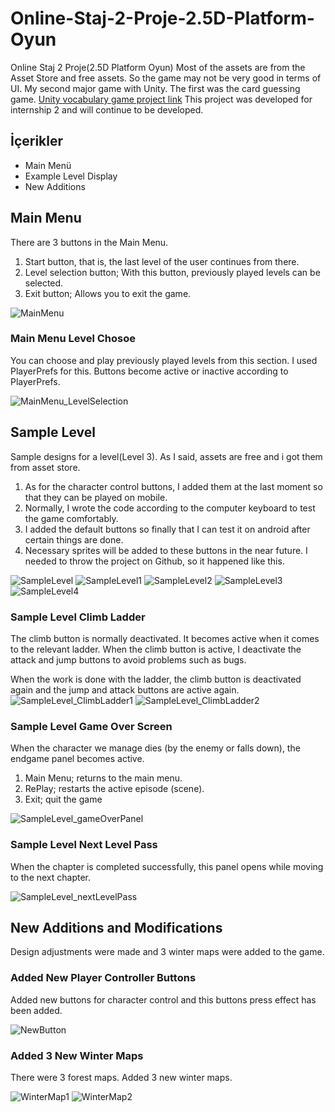 # Online-Staj-2-Proje-2.5D-Platform-Oyun
Online Staj 2 Proje(2.5D Platform Oyun)
Most of the assets are from the Asset Store and free assets. So the game may not be very good in terms of UI. My second major game with Unity. The first was the card guessing game. [Unity vocabulary game project link](https://github.com/MyscherzoTR/Unity-vocabulary-game-project) This project was developed for internship 2 and will continue to be developed.

## İçerikler
- Main Menü
- Example Level Display
- New Additions

## Main Menu
There are 3 buttons in the Main Menu. 
1. Start button, that is, the last level of the user continues from there.
2. Level selection button; With this button, previously played levels can be selected.
3. Exit button; Allows you to exit the game.

![MainMenu](https://user-images.githubusercontent.com/51875713/132951787-034aec8d-81a2-4f91-bb85-41aa29d1fc60.png)

### Main Menu Level Chosoe
You can choose and play previously played levels from this section. I used PlayerPrefs for this. Buttons become active or inactive according to PlayerPrefs.

![MainMenu_LevelSelection](https://user-images.githubusercontent.com/51875713/134647507-59a84d6f-77cb-4bac-a4a7-c90d75293e5e.png)

## Sample Level
Sample designs for a level(Level 3). As I said, assets are free and i got them from asset store.

1. As for the character control buttons, I added them at the last moment so that they can be played on mobile.
2. Normally, I wrote the code according to the computer keyboard to test the game comfortably.
3. I added the default buttons so finally that I can test it on android after certain things are done.
4. Necessary sprites will be added to these buttons in the near future. I needed to throw the project on Github, so it happened like this.

![SampleLevel](https://user-images.githubusercontent.com/51875713/132951935-abe7ee7a-b93c-48d4-b2df-34efc06c939d.png)
![SampleLevel1](https://user-images.githubusercontent.com/51875713/132951939-58f7e5f9-40c5-48a6-b235-f1df8a207d7c.png)
![SampleLevel2](https://user-images.githubusercontent.com/51875713/132951941-88b91eef-82ec-41d8-aa94-34b6abdee229.png)
![SampleLevel3](https://user-images.githubusercontent.com/51875713/132951945-e66562ec-7ea0-4563-bea9-ac1fa41f5b8b.png)
![SampleLevel4](https://user-images.githubusercontent.com/51875713/132951946-ee8ed10a-49d4-4bc2-a296-92abf2703cd4.png)

### Sample Level Climb Ladder
The climb button is normally deactivated. It becomes active when it comes to the relevant ladder. When the climb button is active, I deactivate the attack and jump buttons to avoid problems such as bugs.

When the work is done with the ladder, the climb button is deactivated again and the jump and attack buttons are active again.
![SampleLevel_ClimbLadder1](https://user-images.githubusercontent.com/51875713/132952050-4639f5cf-4707-4ee2-ad99-2d95b9579c5d.png)
![SampleLevel_ClimbLadder2](https://user-images.githubusercontent.com/51875713/132952051-8dd81654-54ca-4d05-a4bb-9572ad070133.png)

### Sample Level Game Over Screen
When the character we manage dies (by the enemy or falls down), the endgame panel becomes active.

1. Main Menu; returns to the main menu.
2. RePlay; restarts the active episode (scene).
3. Exit; quit the game

![SampleLevel_gameOverPanel](https://user-images.githubusercontent.com/51875713/132951936-7f637f6a-86ad-43ed-8bdf-23f2d7c98b3f.png)

### Sample Level Next Level Pass
When the chapter is completed successfully, this panel opens while moving to the next chapter.

![SampleLevel_nextLevelPass](https://user-images.githubusercontent.com/51875713/132951938-33f2c8a5-e5a4-4fd5-a8ec-34ddbfef69a4.png)

## New Additions and Modifications
Design adjustments were made and 3 winter maps were added to the game.

### Added New Player Controller Buttons
Added new buttons for character control and this buttons press effect has been added.

![NewButton](https://user-images.githubusercontent.com/51875713/134648032-304fb295-9c4e-4fc3-b1d1-6fcd17dee5c2.png)

###  Added 3 New Winter Maps
There were 3 forest maps. Added 3 new winter maps.

![WinterMap1](https://user-images.githubusercontent.com/51875713/134648852-554c175d-41bb-4175-b386-b4530c935e5a.png)
![WinterMap2](https://user-images.githubusercontent.com/51875713/134648857-180ce1e0-e468-4cfa-ba5d-fa8a36dccc45.png)
